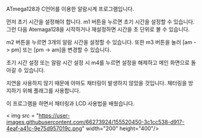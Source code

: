 ATmega128과 C언어를 이용한 알람시계 프로그램입니다.

먼저 초기 시간을 설정해야 합니다. m1 버튼을 누르면 초기 시간을 설정할 수 있습니다. 그런 다음 Atemaga128을 시작하거나 재설정하면 시간을 초 단위로 볼 수 있습니다.

m2 버튼을 누르면 3개의 알람 시간을 설정할 수 있습니다. 또한 m3 버튼을 눌러 [am -> pm] 또는 [pm -> am]을 변경할 수 있습니다.

초기 시간 설정 또는 알람 시간 설정 시 m4를 누르면 설정을 해제하고 메인 화면으로 돌아갈 수 있습니다.

지연을 사용하지 않기 때문에 아마도 채터링이 발생하지 않았을 것입니다. 채터링을 방지하기 위해 플래그를 사용합니다.

이 프로그램을 하면서 채터링과 LCD 사용법을 배웠습니다.


< img src = "https://user-images.githubusercontent.com/66273924/155520450-3c1cc538-d917-4eaf-a41c-9e75d957019c.png" width="200" height="400"/>
